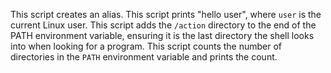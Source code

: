 This script creates an alias.
This script prints "hello user", where `user` is the current Linux user.
This script adds the `/action` directory to the end of the PATH environment variable, ensuring it is the last directory the shell looks into when looking for a program.
This script counts the number of directories in the `PATH` environment variable and prints the count.
